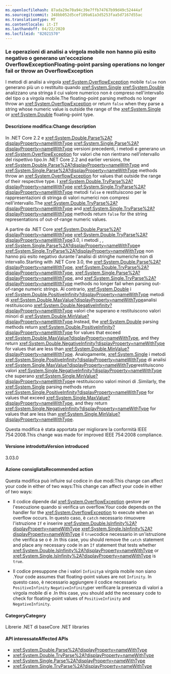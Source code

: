 ```yaml
---
ms.openlocfilehash: 87ada29e70a94c39e7ffb74767b99d49c52444af
ms.sourcegitcommit: 348bb052d5cef109a61a3d5253faa5d7167d55ac
ms.translationtype: MT
ms.contentlocale: it-IT
ms.lasthandoff: 04/22/2020
ms.locfileid: "82021570"
---
```

### <a name="floating-point-parsing-operations-no-longer-fail-or-throw-an-overflowexception"></a><span data-ttu-id="def25-101">Le operazioni di analisi a virgola mobile non hanno più esito negativo o generano un'eccezione OverflowException</span><span class="sxs-lookup"><span data-stu-id="def25-101">Floating-point parsing operations no longer fail or throw an OverflowException</span></span>

<span data-ttu-id="def25-102">I metodi di analisi a virgola <xref:System.OverflowException> mobile `false` non generano più un o restituito quando <xref:System.Single> <xref:System.Double> analizzano una stringa il cui valore numerico non è compreso nell'intervallo del tipo o a virgola mobile.</span><span class="sxs-lookup"><span data-stu-id="def25-102">The floating-point parsing methods no longer throw an <xref:System.OverflowException> or return `false` when they parse a string whose numeric value is outside the range of the <xref:System.Single> or <xref:System.Double> floating-point type.</span></span>

#### <a name="change-description"></a><span data-ttu-id="def25-103">Descrizione modifica:</span><span class="sxs-lookup"><span data-stu-id="def25-103">Change description</span></span>

<span data-ttu-id="def25-104">In .NET Core 2.2 e <xref:System.Double.Parse%2A?displayProperty=nameWithType> <xref:System.Single.Parse%2A?displayProperty=nameWithType> versioni precedenti, i metodi e generano un <xref:System.OverflowException> for valori che non rientrano nell'intervallo del rispettivo tipo.</span><span class="sxs-lookup"><span data-stu-id="def25-104">In .NET Core 2.2 and earlier versions, the <xref:System.Double.Parse%2A?displayProperty=nameWithType> and <xref:System.Single.Parse%2A?displayProperty=nameWithType> methods throw an <xref:System.OverflowException> for values that outside the range of their respective type.</span></span> <span data-ttu-id="def25-105">I <xref:System.Double.TryParse%2A?displayProperty=nameWithType> <xref:System.Single.TryParse%2A?displayProperty=nameWithType> metodi `false` e restituiscono per le rappresentazioni di stringa di valori numerici non compresi nell'intervallo.</span><span class="sxs-lookup"><span data-stu-id="def25-105">The <xref:System.Double.TryParse%2A?displayProperty=nameWithType> and <xref:System.Single.TryParse%2A?displayProperty=nameWithType> methods return `false` for the string representations of out-of-range numeric values.</span></span>

<span data-ttu-id="def25-106">A partire da .NET Core <xref:System.Double.Parse%2A?displayProperty=nameWithType> <xref:System.Double.TryParse%2A?displayProperty=nameWithType>3.0, i metodi , , <xref:System.Single.Parse%2A?displayProperty=nameWithType>e <xref:System.Single.TryParse%2A?displayProperty=nameWithType> non hanno più esito negativo durante l'analisi di stringhe numeriche non di intervallo.</span><span class="sxs-lookup"><span data-stu-id="def25-106">Starting with .NET Core 3.0, the <xref:System.Double.Parse%2A?displayProperty=nameWithType>, <xref:System.Double.TryParse%2A?displayProperty=nameWithType>, <xref:System.Single.Parse%2A?displayProperty=nameWithType>, and <xref:System.Single.TryParse%2A?displayProperty=nameWithType> methods no longer fail when parsing out-of-range numeric strings.</span></span> <span data-ttu-id="def25-107">Al contrario, <xref:System.Double> i <xref:System.Double.PositiveInfinity?displayProperty=nameWithType> metodi di <xref:System.Double.MaxValue?displayProperty=nameWithType>analisi restituiscono <xref:System.Double.NegativeInfinity?displayProperty=nameWithType> valori che superano e restituiscono valori minori di <xref:System.Double.MinValue?displayProperty=nameWithType>.</span><span class="sxs-lookup"><span data-stu-id="def25-107">Instead, the <xref:System.Double> parsing methods return <xref:System.Double.PositiveInfinity?displayProperty=nameWithType> for values that exceed <xref:System.Double.MaxValue?displayProperty=nameWithType>, and they return <xref:System.Double.NegativeInfinity?displayProperty=nameWithType> for values that are less than <xref:System.Double.MinValue?displayProperty=nameWithType>.</span></span> <span data-ttu-id="def25-108">Analogamente, <xref:System.Single> i metodi <xref:System.Single.PositiveInfinity?displayProperty=nameWithType> di analisi <xref:System.Single.MaxValue?displayProperty=nameWithType>restituiscono valori <xref:System.Single.NegativeInfinity?displayProperty=nameWithType> che superano <xref:System.Single.MinValue?displayProperty=nameWithType>e restituiscono valori minori di .</span><span class="sxs-lookup"><span data-stu-id="def25-108">Similarly, the <xref:System.Single> parsing methods return <xref:System.Single.PositiveInfinity?displayProperty=nameWithType> for values that exceed <xref:System.Single.MaxValue?displayProperty=nameWithType>, and they return <xref:System.Single.NegativeInfinity?displayProperty=nameWithType> for values that are less than <xref:System.Single.MinValue?displayProperty=nameWithType>.</span></span>

<span data-ttu-id="def25-109">Questa modifica è stata apportata per migliorare la conformità IEEE 754:2008.</span><span class="sxs-lookup"><span data-stu-id="def25-109">This change was made for improved IEEE 754:2008 compliance.</span></span>

#### <a name="version-introduced"></a><span data-ttu-id="def25-110">Versione introdotta</span><span class="sxs-lookup"><span data-stu-id="def25-110">Version introduced</span></span>

<span data-ttu-id="def25-111">3.0</span><span class="sxs-lookup"><span data-stu-id="def25-111">3.0</span></span>

#### <a name="recommended-action"></a><span data-ttu-id="def25-112">Azione consigliata</span><span class="sxs-lookup"><span data-stu-id="def25-112">Recommended action</span></span>

<span data-ttu-id="def25-113">Questa modifica può influire sul codice in due modi:This change can affect your code in either of two ways:</span><span class="sxs-lookup"><span data-stu-id="def25-113">This change can affect your code in either of two ways:</span></span>

- <span data-ttu-id="def25-114">Il codice dipende dal <xref:System.OverflowException> gestore per l'esecuzione quando si verifica un overflow.</span><span class="sxs-lookup"><span data-stu-id="def25-114">Your code depends on the handler for the <xref:System.OverflowException> to execute when an overflow occurs.</span></span> <span data-ttu-id="def25-115">In questo caso, è `catch` necessario rimuovere l'istruzione `If` e inserire <xref:System.Double.IsInfinity%2A?displayProperty=nameWithType> <xref:System.Single.IsInfinity%2A?displayProperty=nameWithType> il `true`codice necessario in un'istruzione che verifica se o è .</span><span class="sxs-lookup"><span data-stu-id="def25-115">In this case, you should remove the `catch` statement and place any necessary code in an `If` statement that tests whether <xref:System.Double.IsInfinity%2A?displayProperty=nameWithType> or <xref:System.Single.IsInfinity%2A?displayProperty=nameWithType> is `true`.</span></span>

- <span data-ttu-id="def25-116">Il codice presuppone che i valori `Infinity`a virgola mobile non siano .</span><span class="sxs-lookup"><span data-stu-id="def25-116">Your code assumes that floating-point values are not `Infinity`.</span></span> <span data-ttu-id="def25-117">In questo caso, è necessario aggiungere il codice necessario `PositiveInfinity` `NegativeInfinity`per verificare la presenza di valori a virgola mobile di e .</span><span class="sxs-lookup"><span data-stu-id="def25-117">In this case, you should add the necessary code to check for floating-point values of `PositiveInfinity` and `NegativeInfinity`.</span></span>

#### <a name="category"></a><span data-ttu-id="def25-118">Category</span><span class="sxs-lookup"><span data-stu-id="def25-118">Category</span></span>

<span data-ttu-id="def25-119">Librerie .NET di base</span><span class="sxs-lookup"><span data-stu-id="def25-119">Core .NET libraries</span></span>

#### <a name="affected-apis"></a><span data-ttu-id="def25-120">API interessate</span><span class="sxs-lookup"><span data-stu-id="def25-120">Affected APIs</span></span>

- <xref:System.Double.Parse%2A?displayProperty=nameWithType>
- <xref:System.Double.TryParse%2A?displayProperty=nameWithType>
- <xref:System.Single.Parse%2A?displayProperty=nameWithType>
- <xref:System.Single.TryParse%2A?displayProperty=nameWithType>

<!--

### Affected APIs

- `Overload:System.Double.Parse`
- `Overload:System.Double.TryParse`
- `Overload:System.Single.Parse`
- `Overload:System.Single.TryParse`

-->
